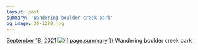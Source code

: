 ```yaml
---
layout: post
summary: 'Wandering boulder creek park'
og_image: 36-1280.jpg
---
```


<p>
  <time>
    <a href="/36">September 18, 2021</a>
  </time>
  <a href="/36">
    <img src="{{ site.assets_url }}/36-640.jpg" srcset="{{ site.assets_url }}/36-320.jpg 320w, {{ site.assets_url }}/36-640.jpg 640w, {{ site.assets_url }}/36-960.jpg 960w, {{ site.assets_url }}/36-1280.jpg 1280w" sizes="(min-width: 700px) 50vw, calc(100vw - 2rem)" alt="{{ page.summary }}" />
  </a>
  <span>Wandering boulder creek park</span>
</p>
